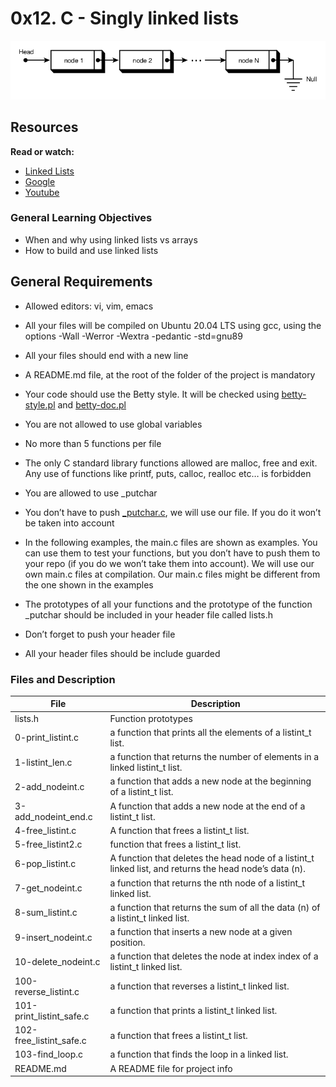 # 0x12. C - Singly linked lists



![**Structure of a C linked list**](../0x12-singly_linked_lists/C-Linked-List.png)


## Resources
**Read or watch:**

- [Linked Lists](https://youtu.be/udapt4FGY20)
- [Google](https://www.google.com/search?q=linked+lists)
- [Youtube](http://www.youtube.com/results?search_query=linked+lists)

### General Learning Objectives
- When and why using linked lists vs arrays
- How to build and use linked lists

## General Requirements

* Allowed editors: vi, vim, emacs

* All your files will be compiled on Ubuntu 20.04 LTS using gcc, using the options -Wall -Werror -Wextra -pedantic -std=gnu89

* All your files should end with a new line

* A README.md file, at the root of the folder of the project is mandatory

* Your code should use the Betty style. It will be checked using [betty-style.pl](https://github.com/holbertonschool/Betty/blob/master/betty-style.pl) and [betty-doc.pl](https://github.com/holbertonschool/Betty/blob/master/betty-doc.pl)

* You are not allowed to use global variables

* No more than 5 functions per file

* The only C standard library functions allowed are malloc, free and exit. Any use of functions like printf, puts, calloc, realloc etc… is forbidden

* You are allowed to use _putchar

* You don’t have to push [_putchar.c](https://github.com/holbertonschool/_putchar.c/blob/master/_putchar.c), we will use our file. If you do it won’t be taken into account

* In the following examples, the main.c files are shown as examples. You can use them to test your functions, but you don’t have to push them to your repo (if you do we won’t take them into account). We will use our own main.c files at compilation. Our main.c files might be different from the one shown in the examples

* The prototypes of all your functions and the prototype of the function _putchar should be included in your header file called lists.h

* Don’t forget to push your header file

* All your header files should be include guarded

### Files and Description

| File                     | Description                                                                                             |
| ------------------------ | ------------------------------------------------------------------------------------------------------- |
| lists.h                  | Function prototypes                                                                                     |
| 0-print_listint.c        | a function that prints all the elements of a listint_t list.                                            |
| 1-listint_len.c          | a function that returns the number of elements in a linked listint_t list.                              |
| 2-add_nodeint.c          | a function that adds a new node at the beginning of a listint_t list.                                   |
| 3-add_nodeint_end.c      | A function that adds a new node at the end of a listint_t list.                                         |
| 4-free_listint.c         | A function that frees a listint_t list.                                                                 |
| 5-free_listint2.c        | function that frees a listint_t list.                                                                   |
| 6-pop_listint.c          | A function that deletes the head node of a listint_t linked list, and returns the head node’s data (n). |
| 7-get_nodeint.c          | a function that returns the nth node of a listint_t linked list.                                        |
| 8-sum_listint.c          | a function that returns the sum of all the data (n) of a listint_t linked list.                         |
| 9-insert_nodeint.c       | a function that inserts a new node at a given position.                                                 |
| 10-delete_nodeint.c      | a function that deletes the node at index index of a listint_t linked list.                             |
| 100-reverse_listint.c    | a function that reverses a listint_t linked list.                                                       |
| 101-print_listint_safe.c | a function that prints a listint_t linked list.                                                         |
| 102-free_listint_safe.c  | a function that frees a listint_t list.                                                                 |
| 103-find_loop.c          | a function that finds the loop in a linked list.                                                        |
| README.md                | A README file for project info                                                                          |